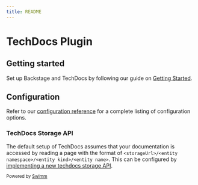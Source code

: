 ```yaml
---
title: README
---
```

# TechDocs Plugin

## Getting started

Set up Backstage and TechDocs by following our guide on [Getting Started](../../docs/features/techdocs/getting-started.md).

## Configuration

Refer to our [configuration reference](../../docs/features/techdocs/configuration.md) for a complete listing of configuration options.

### TechDocs Storage API

The default setup of TechDocs assumes that your documentation is accessed by reading a page with the format of `<storageUrl>/<entity namespace>/<entity kind>/<entity name>`. This can be configured by [implementing a new techdocs storage API](https://backstage.io/docs/features/techdocs/how-to-guides#how-to-implement-your-own-techdocs-apis).

<SwmMeta version="3.0.0"><sup>Powered by [Swimm](https://app.swimm.io/)</sup></SwmMeta>
